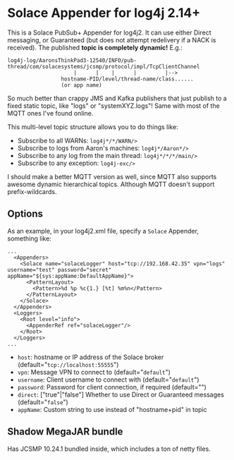 # Solace Appender for log4j 2.14+

This is a Solace PubSub+ Appender for log4j2.  It can use either Direct messaging, or Guaranteed (but does not attempt redelivery if a NACK is received).  The published **topic is completely dynamic!**  E.g.:

```
log4j-log/AaronsThinkPad3-12540/INFO/pub-thread/com/solacesystems/jcsmp/protocol/impl/TcpClientChannel
                     |      |    |      |         |-->
                 hostname-PID/level/thread-name/class......
                 (or app name)
```                  

So much better than crappy JMS and Kafka publishers that just publish to a fixed static topic, like "logs" or "systemXYZ.logs"!  Same with most of the MQTT ones I've found online.

This multi-level topic structure allows you to do things like:

- Subscribe to all WARNs: `log4j*/*/WARN/>`
- Subscribe to logs from Aaron's machines: `log4j*/Aaron*/>`
- Subscribe to any log from the main thread: `log4j*/*/*/main/>`
- Subscribe to any exception: `log4j-exc/>`

I should make a better MQTT version as well, since MQTT also supports awesome dynamic hierarchical topics. Although MQTT doesn't support prefix-wildcards.



## Options

As an example, in your log4j2.xml file, specify a `Solace` Appender, something like:

```
...
  <Appenders>
    <Solace name="solaceLogger" host="tcp://192.168.42.35" vpn="logs" username="test" password="secret" appName="${sys:appName:DefaultAppName}">
      <PatternLayout>
        <Pattern>%d %p %c{1.} [%t] %m%n</Pattern>
      </PatternLayout>
    </Solace>
  </Appenders>
  <Loggers>
    <Root level="info">
      <AppenderRef ref="solaceLogger"/>
    </Root>
  </Loggers>
...
```

- `host`: hostname or IP address of the Solace broker (default="`tcp://localhost:55555`")
- `vpn`: Message VPN to connect to  (default="`default`")
- `username`: Client username to connect with  (default="`default`")
- `password`: Password for client connection, if required (default="")
- `direct`: ["true"|"false"] Whether to use Direct or Guaranteed messages (default="`false`")
- `appName`: Custom string to use instead of "hostname+pid" in topic



## Shadow MegaJAR bundle

Has JCSMP 10.24.1 bundled inside, which includes a ton of netty files.
